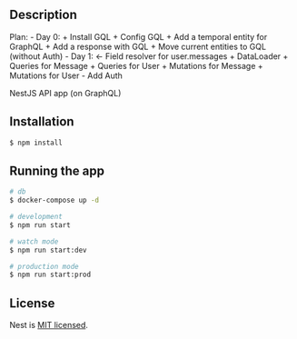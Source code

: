 ## Description

Plan:
    - Day 0:
      + Install GQL
      + Config GQL
      + Add a temporal entity for GraphQL
      + Add a response with GQL
      + Move current entities to GQL (without Auth)
    - Day 1:
      <- Field resolver for user.messages
      + DataLoader
      + Queries for Message
      + Queries for User
      + Mutations for Message
      + Mutations for User
      - Add Auth

NestJS API app (on GraphQL)

## Installation

```bash
$ npm install
```

## Running the app

```bash
# db
$ docker-compose up -d

# development
$ npm run start

# watch mode
$ npm run start:dev

# production mode
$ npm run start:prod
```

## License

Nest is [MIT licensed](LICENSE).
